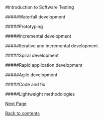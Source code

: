 #Introduction to Software Testing

#####Waterfall development

#####Prototyping

#####Incremental development

#####Iterative and incremental development

#####Spiral development

#####Rapid application development

#####Agile development

#####Code and fix

#####Lightweight methodologies

[Next Page]()

[Back to contents]()
